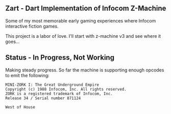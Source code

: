 ## Zart - Dart Implementation of Infocom Z-Machine ##
Some of my most memorable early gaming experiences where Infocom interactive fiction games.

This project is a labor of love.  I'll start with z-machine v3 and see where it goes...

## Status - In Progress, Not Working ##
Making steady progress.  So far the machine is supporting enough opcodes to emit the following:

	MINI-ZORK I: The Great Underground Empire
	Copyright (c) 1988 Infocom, Inc. All rights reserved.
	ZORK is a registered trademark of Infocom, Inc.
	Release 34 / Serial number 871124
	
	West of House